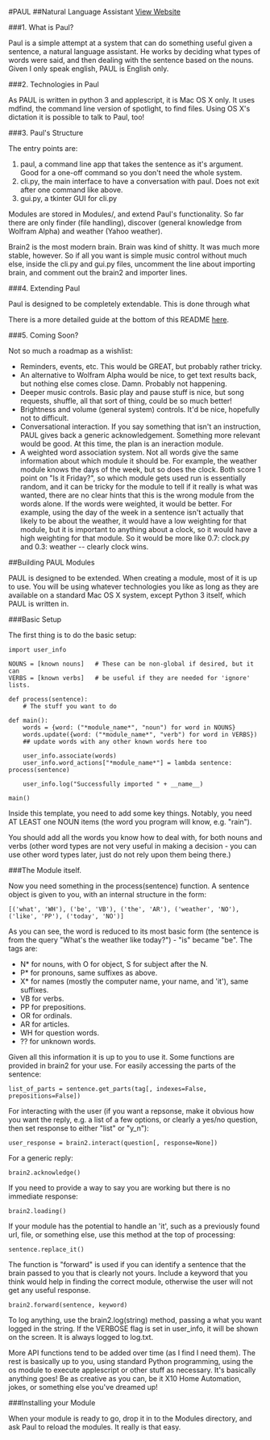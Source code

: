 #PAUL
##Natural Language Assistant
[View Website](http://aaronstockdill.github.io/paul.html)

###1. What is Paul?

Paul is a simple attempt at a system that can do something useful given a sentence, a natural language assistant. He works by deciding what types of words were said, and then dealing with the sentence based on the nouns. Given I only speak english, PAUL is English only. 

###2. Technologies in Paul

As PAUL is written in python 3 and applescript, it is Mac OS X only. It uses mdfind, the command line version of spotlight, to find files. Using OS X's dictation it is possible to talk to Paul, too!

###3. Paul's Structure

The entry points are:

1. paul, a command line app that takes the sentence as it's argument. Good for a one-off command so you don't need the whole system.
2. cli.py, the main interface to have a conversation with paul. Does not exit after one command like above.
3. gui.py, a tkinter GUI for cli.py

Modules are stored in Modules/, and extend Paul's functionality. So far there are only finder (file handling), discover (general knowledge from Wolfram Alpha) and weather (Yahoo weather).

Brain2 is the most modern brain. Brain was kind of shitty. It was much more stable, however. So if all you want is simple music control without much else, inside the cli.py and gui.py files, uncomment the line about importing brain, and comment out the brain2 and importer lines.

###4. Extending Paul

Paul is designed to be completely extendable. This is done through what

There is a more detailed guide at the bottom of this README [here](#building-paul-modules).

###5. Coming Soon?

Not so much a roadmap as a wishlist:

* Reminders, events, etc. This would be GREAT, but probably rather tricky.
* An alternative to Wolfram Alpha would be nice, to get text results back, but nothing else comes close. Damn. Probably not happening.
* Deeper music controls. Basic play and pause stuff is nice, but song requests, shuffle, all that sort of thing, could be so much better!
* Brightness and volume (general system) controls. It'd be nice, hopefully not to difficult.
* Conversational interaction. If you say something that isn't an instruction, PAUL gives back a generic acknowledgement. Something more relevant would be good. At this time, the plan is an ineraction module.
* A weighted word association system. Not all words give the same information about which module it should be. For example, the weather module knows the days of the week, but so does the clock. Both score 1 point on "Is it Friday?", so which module gets used run is essentially random, and it can be tricky for the module to tell if it really is what was wanted, there are no clear hints that this is the wrong module from the words alone. If the words were weighted, it would be better. For example, using the day of the week in a sentence isn't actually that likely to be about the weather, it would have a low weighting for that module, but it is important to anything about a clock, so it would have a high weighting for that module. So it would be more like 0.7: clock.py and 0.3: weather -- clearly clock wins.

##Building PAUL Modules

PAUL is designed to be extended. When creating a module, most of it is up to use. You will be using whatever technologies you like as long as they are available on a standard Mac OS X system, except Python 3 itself, which PAUL is written in.

###Basic Setup

The first thing is to do the basic setup:

    import user_info
    
    NOUNS = [known nouns]   # These can be non-global if desired, but it can
    VERBS = [known verbs]   # be useful if they are needed for 'ignore' lists.
    
    def process(sentence):
        # The stuff you want to do
    
    def main():
        words = {word: ("*module_name*", "noun") for word in NOUNS}
        words.update({word: ("*module_name*", "verb") for word in VERBS})
        ## update words with any other known words here too
        
        user_info.associate(words)
        user_info.word_actions["*module_name*"] = lambda sentence: process(sentence)
        
        user_info.log("Successfully imported " + __name__)
    
    main()

Inside this template, you need to add some key things. Notably, you need AT LEAST one NOUN items (the word you program will know, e.g. "rain").
    
You should add all the words you know how to deal with, for both nouns and verbs (other word types are not very useful in making a decision - you can use other word types later, just do not rely upon them being there.)

###The Module itself.

Now you need something in the process(sentence) function. A sentence object is given to you, with an internal structure in the form:

    [('what', 'WH'), ('be', 'VB'), ('the', 'AR'), ('weather', 'NO'), ('like', 'PP'), ('today', 'NO')]
    
As you can see, the word is reduced to its most basic form (the sentence is from the query "What's the weather like today?") - "is" became "be". The tags are:

* N\* for nouns, with O for object, S for subject after the N.
* P\* for pronouns, same suffixes as above.
* X\* for names (mostly the computer name, your name, and 'it'), same suffixes.
* VB for verbs.
* PP for prepositions.
* OR for ordinals.
* AR for articles.
* WH for question words.
* ?? for unknown words.

Given all this information it is up to you to use it. Some functions are provided in brain2 for your use. For easily accessing the parts of the sentence:

    list_of_parts = sentence.get_parts(tag[, indexes=False, prepositions=False])

For interacting with the user (if you want a repsonse, make it obvious how you want the reply, e.g. a list of a few options, or clearly a yes/no question, then set response to either "list" or "y\_n"):

    user_response = brain2.interact(question[, response=None])
    
For a generic reply:

    brain2.acknowledge()

If you need to provide a way to say you are working but there is no immediate response:

    brain2.loading()

If your module has the potential to handle an 'it', such as a previously found url, file, or something else, use this method at the top of processing:

    sentence.replace_it()

The function is "forward" is used if you can identify a sentence that the brain passed to you that is clearly not yours. Include a keyword that you think would help in finding the correct module, otherwise the user will not get any useful response.

    brain2.forward(sentence, keyword)

To log anything, use the brain2.log(string) method, passing a what you want logged in the string. If the VERBOSE flag is set in user\_info, it will be shown on the screen. It is always logged to log.txt.

More API functions tend to be added over time (as I find I need them). The rest is basically up to you, using standard Python programming, using the os module to execute applescript or other stuff as necessary. It's basically anything goes! Be as creative as you can, be it X10 Home Automation, jokes, or something else you've dreamed up!

###Installing your Module

When your module is ready to go, drop it in to the Modules directory, and ask Paul to reload the modules. It really is that easy. 
